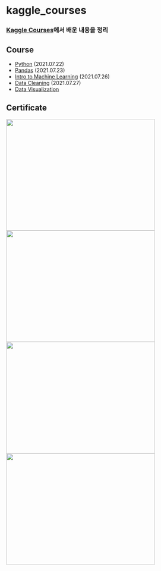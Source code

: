 # kaggle_courses

### [Kaggle Courses](https://www.kaggle.com/learn)에서 배운 내용을 정리


## Course
- [Python](https://github.com/Jalbin1307/kaggle_courses/tree/main/Python) (2021.07.22)
- [Pandas](https://github.com/Jalbin1307/kaggle_courses/tree/main/Pandas) (2021.07.23)
- [Intro to Machine Learning](https://github.com/Jalbin1307/kaggle_courses/tree/main/Intro_to_Machine_Learning) (2021.07.26)
- [Data Cleaning](https://github.com/Jalbin1307/kaggle_courses/tree/main/Data_Cleaning) (2021.07.27)
- [Data Visualization](https://github.com/Jalbin1307/kaggle_courses/tree/main/Data_Visualization)





## Certificate

<img src="https://user-images.githubusercontent.com/70004933/126608806-4a31943b-17b8-4add-a8e3-dea1aa81079b.png" width="400" height="300"/>
<img src="https://user-images.githubusercontent.com/70004933/126753088-1314a277-56f7-4c73-a814-44a4a30f7de9.png" width="400" height="300"/>
<img src="https://user-images.githubusercontent.com/70004933/126921870-7e45402f-ee36-48c5-94fa-48df3f4760ec.png" width="400" height="300"/>
<img src="https://user-images.githubusercontent.com/70004933/127123616-26601b98-b189-42d0-a11c-ba25a62af9f1.png" width="400" height="300"/>
